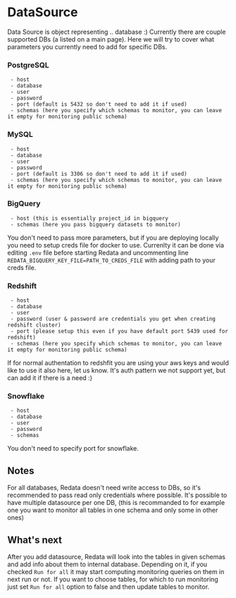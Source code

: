 # DataSource

Data Source is object representing .. database :) Currently there are couple supported DBs (a listed on a main page).
Here we will try to cover what parameters you currently need to add for specific DBs.

### PostgreSQL

```
 - host
 - database
 - user
 - password
 - port (default is 5432 so don't need to add it if used)
 - schemas (here you specify which schemas to monitor, you can leave it empty for monitoring public schema)
```

### MySQL

```
 - host
 - database
 - user
 - password
 - port (default is 3306 so don't need to add it if used)
 - schemas (here you specify which schemas to monitor, you can leave it empty for monitoring public schema)
```

### BigQuery

```
 - host (this is essentially project_id in bigquery
 - schemas (here you pass bigquery datasets to monitor)
```

You don't need to pass more parameters, but if you are deploying locally you need to setup creds file for docker to use.
Currenlty it can be done via editing  `.env` file before starting Redata and uncommenting line `REDATA_BIGQUERY_KEY_FILE=PATH_TO_CREDS_FILE`
with adding path to your creds file.

### Redshift

```
 - host
 - database
 - user
 - password (user & password are credentials you get when creating redshift cluster)
 - port (please setup this even if you have default port 5439 used for redshift)
 - schemas (here you specify which schemas to monitor, you can leave it empty for monitoring public schema)
```
If for normal authentation to redshfit you are using your aws keys and would like to use it also here, let us know.
It's auth pattern we not support yet, but can add it if there is a need :)


### Snowflake
```
 - host
 - database
 - user
 - password
 - schemas
```
You don't need to specify port for snowflake.

## Notes

For all databases, Redata doesn't need write access to DBs, so it's recommended to pass read only credentials where possible.
It's possible to have multiple datasource per one DB,
(this is recommanded to for example one you want to monitor all tables in one schema and only some in other ones)

## What's next

After you add datasource, Redata will look into the tables in given schemas and add info about them to internal database.
Depending on it, if you checked `Run for all` it may start computing monitoring queries on them in next run or not.
If you want to choose tables, for which to run monitoring just set `Run for all` option to false and then update tables to monitor.
